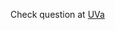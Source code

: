 Check question at [UVa](https://uva.onlinejudge.org/index.php?option=onlinejudge&page=show_problem&problem=2542)
